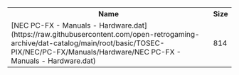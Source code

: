 <table>
<tr><th>Name</th><th>Size</th></tr>
<tr><td>
[NEC PC-FX - Manuals - Hardware.dat](https://raw.githubusercontent.com/open-retrogaming-archive/dat-catalog/main/root/basic/TOSEC-PIX/NEC/PC-FX/Manuals/Hardware/NEC PC-FX - Manuals - Hardware.dat)
</td><td>814</td></tr>
</table>
